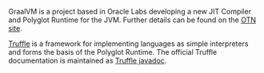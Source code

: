 GraalVM is a project based in Oracle Labs developing a new JIT Compiler and Polyglot Runtime for the JVM.
Further details can be found on the [OTN site](http://www.oracle.com/technetwork/oracle-labs/program-languages/overview/index.html).

[Truffle](https://github.com/graalvm/truffle) is a framework for implementing languages as simple interpreters and forms the basis of the Polyglot Runtime. The official Truffle documentation is maintained as [Truffle javadoc](http://graalvm.github.io/truffle).
